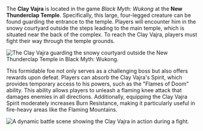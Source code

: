 The **Clay Vajra** is located in the game *Black Myth: Wukong* at the **New Thunderclap Temple**. Specifically, this large, four-legged creature can be found guarding the entrance to the temple. Players will encounter him in the snowy courtyard outside the steps leading to the main temple, which is situated near the back of the complex. To reach the Clay Vajra, players must fight their way through the temple grounds.

![The Clay Vajra guarding the snowy courtyard outside the New Thunderclap Temple in Black Myth: Wukong.](https://oyster.ignimgs.com/mediawiki/apis.ign.com/black-myth-wukong/4/40/Clay_Vajra_Location.jpg)  

This formidable foe not only serves as a challenging boss but also offers rewards upon defeat. Players can absorb the Clay Vajra's Spirit, which provides temporary access to his powers, such as the "Flames of Doom" ability. This ability allows players to unleash a flaming knee attack that damages enemies in all directions. Additionally, equipping the Clay Vajra Spirit moderately increases Burn Resistance, making it particularly useful in fire-heavy areas like the Flaming Mountains.

![A dynamic battle scene showing the Clay Vajra in action during a fight.](https://oyster.ignimgs.com/mediawiki/apis.ign.com/black-myth-wukong/e/ec/Clay_Vajra.jpg)